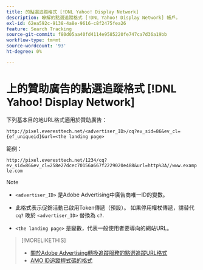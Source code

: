 ```yaml
---
title: 的點選追蹤格式 [!DNL Yahoo! Display Network]
description: 瞭解的點選追蹤格式 [!DNL Yahoo! Display Network] 帳戶。
exl-id: 62ea592c-9138-4a8e-9616-c8f2475fea26
feature: Search Tracking
source-git-commit: f80d05aa40fd4114e9585220fe747ca7d36a19bb
workflow-type: tm+mt
source-wordcount: '93'
ht-degree: 0%

---
```


# 上的贊助廣告的點選追蹤格式 [!DNL Yahoo! Display Network]

下列基本目的地URL格式適用於贊助廣告：

`http://pixel.everesttech.net/<advertiser_ID>/cq?ev_sid=86&ev_cl={ef_uniqueid}&url=<the landing page>`

範例：

`http://pixel.everesttech.net/1234/cq?ev_sid=86&ev_cl=258e27dcec70156a667f2229020e488&url=http%3A//www.example.com`

>[!NOTE]
>
>* `<advertiser_ID>` 是Adobe Advertising中廣告商唯一ID的變數。
>
>* 此格式表示促銷活動已啟用Token傳遞（預設）。 如果停用權杖傳遞，請替代 `cq?` 晚於 `<advertiser_ID>` 替換為 `c?`.
>
>* `<the landing page>` 是變數，代表一般使用者要導向的網站URL。

>[!MORELIKETHIS]
>
>* [關於Adobe Advertising轉換追蹤服務的點選追蹤URL格式](formats-click-tracking-about.md)
>* [AMO ID追蹤程式碼的格式](skwcid-tracking-parameter.md)
